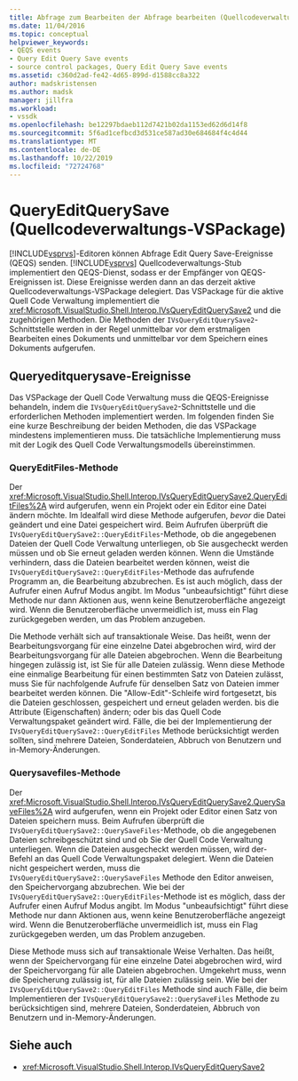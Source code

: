```yaml
---
title: Abfrage zum Bearbeiten der Abfrage bearbeiten (Quellcodeverwaltungs-VSPackage) | Microsoft-Dokumentation
ms.date: 11/04/2016
ms.topic: conceptual
helpviewer_keywords:
- QEQS events
- Query Edit Query Save events
- source control packages, Query Edit Query Save events
ms.assetid: c360d2ad-fe42-4d65-899d-d1588cc8a322
author: madskristensen
ms.author: madsk
manager: jillfra
ms.workload:
- vssdk
ms.openlocfilehash: be12297bdaeb112d7421b02da1153ed62d6d14f8
ms.sourcegitcommit: 5f6ad1cefbcd3d531ce587ad30e684684f4c4d44
ms.translationtype: MT
ms.contentlocale: de-DE
ms.lasthandoff: 10/22/2019
ms.locfileid: "72724768"
---
```

# <a name="query-edit-query-save-source-control-vspackage"></a>QueryEditQuerySave (Quellcodeverwaltungs-VSPackage)
[!INCLUDE[vsprvs](../../code-quality/includes/vsprvs_md.md)]-Editoren können Abfrage Edit Query Save-Ereignisse (QEQS) senden. [!INCLUDE[vsprvs](../../code-quality/includes/vsprvs_md.md)] Quellcodeverwaltungs-Stub implementiert den QEQS-Dienst, sodass er der Empfänger von QEQS-Ereignissen ist. Diese Ereignisse werden dann an das derzeit aktive Quellcodeverwaltungs-VSPackage delegiert. Das VSPackage für die aktive Quell Code Verwaltung implementiert die <xref:Microsoft.VisualStudio.Shell.Interop.IVsQueryEditQuerySave2> und die zugehörigen Methoden. Die Methoden der `IVsQueryEditQuerySave2`-Schnittstelle werden in der Regel unmittelbar vor dem erstmaligen Bearbeiten eines Dokuments und unmittelbar vor dem Speichern eines Dokuments aufgerufen.

## <a name="queryeditquerysave-events"></a>Queryeditquerysave-Ereignisse
 Das VSPackage der Quell Code Verwaltung muss die QEQS-Ereignisse behandeln, indem die `IVsQueryEditQuerySave2`-Schnittstelle und die erforderlichen Methoden implementiert werden. Im folgenden finden Sie eine kurze Beschreibung der beiden Methoden, die das VSPackage mindestens implementieren muss. Die tatsächliche Implementierung muss mit der Logik des Quell Code Verwaltungsmodells übereinstimmen.

### <a name="queryeditfiles-method"></a>QueryEditFiles-Methode
 Der <xref:Microsoft.VisualStudio.Shell.Interop.IVsQueryEditQuerySave2.QueryEditFiles%2A> wird aufgerufen, wenn ein Projekt oder ein Editor eine Datei ändern möchte. Im Idealfall wird diese Methode aufgerufen, *bevor* die Datei geändert und eine Datei gespeichert wird. Beim Aufrufen überprüft die `IVsQueryEditQuerySave2::QueryEditFiles`-Methode, ob die angegebenen Dateien der Quell Code Verwaltung unterliegen, ob Sie ausgecheckt werden müssen und ob Sie erneut geladen werden können. Wenn die Umstände verhindern, dass die Dateien bearbeitet werden können, weist die `IVsQueryEditQuerySave2::QueryEditFiles`-Methode das aufrufende Programm an, die Bearbeitung abzubrechen. Es ist auch möglich, dass der Aufrufer einen Aufruf Modus angibt. Im Modus "unbeaufsichtigt" führt diese Methode nur dann Aktionen aus, wenn keine Benutzeroberfläche angezeigt wird. Wenn die Benutzeroberfläche unvermeidlich ist, muss ein Flag zurückgegeben werden, um das Problem anzugeben.

 Die Methode verhält sich auf transaktionale Weise. Das heißt, wenn der Bearbeitungsvorgang für eine einzelne Datei abgebrochen wird, wird der Bearbeitungsvorgang für alle Dateien abgebrochen. Wenn die Bearbeitung hingegen zulässig ist, ist Sie für alle Dateien zulässig. Wenn diese Methode eine einmalige Bearbeitung für einen bestimmten Satz von Dateien zulässt, muss Sie für nachfolgende Aufrufe für denselben Satz von Dateien immer bearbeitet werden können. Die "Allow-Edit"-Schleife wird fortgesetzt, bis die Dateien geschlossen, gespeichert und erneut geladen werden. bis die Attribute (Eigenschaften) ändern; oder bis das Quell Code Verwaltungspaket geändert wird. Fälle, die bei der Implementierung der `IVsQueryEditQuerySave2::QueryEditFiles` Methode berücksichtigt werden sollten, sind mehrere Dateien, Sonderdateien, Abbruch von Benutzern und in-Memory-Änderungen.

### <a name="querysavefiles-method"></a>Querysavefiles-Methode
 Der <xref:Microsoft.VisualStudio.Shell.Interop.IVsQueryEditQuerySave2.QuerySaveFiles%2A> wird aufgerufen, wenn ein Projekt oder Editor einen Satz von Dateien speichern muss. Beim Aufrufen überprüft die `IVsQueryEditQuerySave2::QuerySaveFiles`-Methode, ob die angegebenen Dateien schreibgeschützt sind und ob Sie der Quell Code Verwaltung unterliegen. Wenn die Dateien ausgecheckt werden müssen, wird der-Befehl an das Quell Code Verwaltungspaket delegiert. Wenn die Dateien nicht gespeichert werden, muss die `IVsQueryEditQuerySave2::QuerySaveFiles` Methode den Editor anweisen, den Speichervorgang abzubrechen. Wie bei der `IVsQueryEditQuerySave2::QueryEditFiles`-Methode ist es möglich, dass der Aufrufer einen Aufruf Modus angibt. Im Modus "unbeaufsichtigt" führt diese Methode nur dann Aktionen aus, wenn keine Benutzeroberfläche angezeigt wird. Wenn die Benutzeroberfläche unvermeidlich ist, muss ein Flag zurückgegeben werden, um das Problem anzugeben.

 Diese Methode muss sich auf transaktionale Weise Verhalten. Das heißt, wenn der Speichervorgang für eine einzelne Datei abgebrochen wird, wird der Speichervorgang für alle Dateien abgebrochen. Umgekehrt muss, wenn die Speicherung zulässig ist, für alle Dateien zulässig sein. Wie bei der `IVsQueryEditQuerySave2::QueryEditFiles` Methode sind auch Fälle, die beim Implementieren der `IVsQueryEditQuerySave2::QuerySaveFiles` Methode zu berücksichtigen sind, mehrere Dateien, Sonderdateien, Abbruch von Benutzern und in-Memory-Änderungen.

## <a name="see-also"></a>Siehe auch
- <xref:Microsoft.VisualStudio.Shell.Interop.IVsQueryEditQuerySave2>